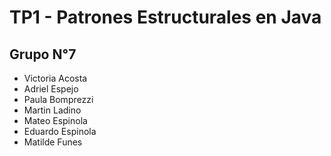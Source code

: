 # TP1 - Patrones Estructurales en Java #
## Grupo N°7 ##
- Victoria Acosta
- Adriel Espejo
- Paula Bomprezzi
- Martin Ladino
- Mateo Espinola
- Eduardo Espinola
- Matilde Funes
